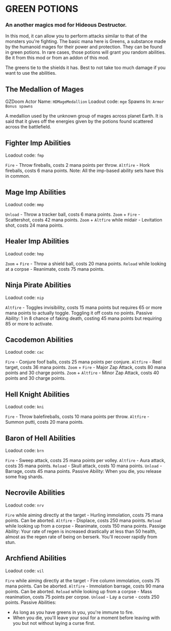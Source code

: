# GREEN POTIONS
### An another magics mod for Hideous Destructor.

In this mod, it can allow you to perform attacks similar to that of the monsters you're fighting. The basic mana here is Greens, a substance made by the humanoid mages for their power and protection. They can be found in green potions. In rare cases, those potions will grant you random abilities. Be it from this mod or from an addon of this mod.

The greens tie to the shields it has. Best to not take too much damage if you want to use the abilities.


## The Medallion of Mages
GZDoom Actor Name: `HDMageMedallion`
Loadout code: `mge`
Spawns In: `Armor Bonus spawns`

A medallion used by the unknown group of mages across planet Earth. It is said that it gives off the energies given by the potions found scattered across the battlefield.


## Fighter Imp Abilities
Loadout code: `fmp`

`Fire` - Throw fireballs, costs 2 mana points per throw.
`Altfire` - Hork fireballs, costs 6 mana points.
Note: All the imp-based ability sets have this in common.


## Mage Imp Abilities
Loadout code: `mmp`

`Unload` - Throw a tracker ball, costs 6 mana points.
`Zoom` + `Fire` - Scattershot, costs 42 mana points.
`Zoom` + `Altfire` while midair - Levitation shot, costs 24 mana points.


## Healer Imp Abilities
Loadout code: `hmp`

`Zoom` + `Fire` - Throw a shield ball, costs 20 mana points.
`Reload` while looking at a corpse - Reanimate, costs 75 mana points.


## Ninja Pirate Abilities
Loadout code: `nip`

`Altfire` - Toggles invisibility, costs 15 mana points but requires 65 or more mana points to actually toggle. Toggling it off costs no points.
Passive Ability: 1 in 8 chance of faking death, costing 45 mana points but requiring 85 or more to activate.


## Cacodemon Abilities
Loadout code: `cac`

`Fire` - Conjure foof balls, costs 25 mana points per conjure.
`Altfire` - Reel target, costs 36 mana points.
`Zoom` + `Fire` - Major Zap Attack, costs 80 mana points and 30 charge points.
`Zoom` + `Altfire` - Minor Zap Attack, costs 40 points and 30 charge points.


## Hell Knight Abilities
Loadout code: `kni`

`Fire` - Throw balefireballs, costs 10 mana points per throw.
`Altfire` - Summon putti, costs 20 mana points.


## Baron of Hell Abilities
Loadout code: `brn`

`Fire` - Sweep attack, costs 25 mana points per volley.
`Altfire` - Aura attack, costs 35 mana points.
`Reload` - Skull attack, costs 10 mana points.
`Unload` - Barrage, costs 45 mana points.
Passive Ability: When you die, you release some frag shards.


## Necrovile Abilities
Loadout code: `nrv`

`Fire` while aiming directly at the target - Hurling immolation, costs 75 mana points. Can be aborted.
`Altfire` - Displace, costs 250 mana points.
`Reload` while looking up from a corpse - Reanimate, costs 150 mana points.
Passige Ability: Your rate of regen is increased drastically at less than 50 health, almost as the regen rate of being on berserk. You'll recover rapidly from stun.


## Archfiend Abilities
Loadout code: `vil`

`Fire` while aiming directly at the target - Fire column immolation, costs 75 mana points. Can be aborted.
`Altfire` - Immolation barrage, costs 90 mana points. Can be aborted.
`Reload` while looking up from a corpse - Mass reanimation, costs 75 points per corpse.
`Unload` - Lay a curse - costs 250 points.
Passive Abilities:
- As long as you have greens in you, you're immune to fire.
- When you die, you'll leave your soul for a moment before leaving with you but not without laying a curse first.